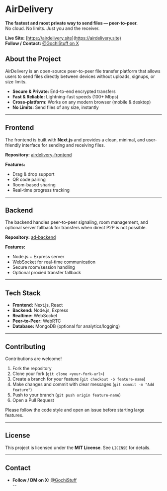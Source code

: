 # AirDelivery

**The fastest and most private way to send files — peer-to-peer.**  
No cloud. No limits. Just you and the receiver.  

**Live Site:** [https://airdelivery.site](https://airdelivery.site)  
**Follow / Contact:** [@GochiStuff on X](https://x.com/GochiStuff)  

## About the Project

AirDelivery is an open-source peer-to-peer file transfer platform that allows users to send files directly between devices without uploads, signups, or size limits.  

- **Secure & Private:** End-to-end encrypted transfers  
- **Fast & Reliable:** Lightning-fast speeds (100+ Mbps)  
- **Cross-platform:** Works on any modern browser (mobile & desktop)  
- **No Limits:** Send files of any size, instantly  

---

## Frontend

The frontend is built with **Next.js** and provides a clean, minimal, and user-friendly interface for sending and receiving files.  

**Repository:** [airdelivery-frontend](https://github.com/GochiStuff/airdelievery-frontend)  

**Features:**  

- Drag & drop support  
- QR code pairing  
- Room-based sharing  
- Real-time progress tracking  

---

## Backend

The backend handles peer-to-peer signaling, room management, and optional server fallback for transfers when direct P2P is not possible.  

**Repository:** [ad-backend](https://github.com/GochiStuff/ad-backend)  

**Features:**  

- Node.js + Express server  
- WebSocket for real-time communication  
- Secure room/session handling  
- Optional proxied transfer fallback  

---

## Tech Stack

- **Frontend:** Next.js, React  
- **Backend:** Node.js, Express  
- **Realtime:** WebSocket  
- **Peer-to-Peer:** WebRTC  
- **Database:** MongoDB (optional for analytics/logging)  

---

## Contributing

Contributions are welcome!  

1. Fork the repository  
2. Clone your fork (`git clone <your-fork-url>`)  
3. Create a branch for your feature (`git checkout -b feature-name`)  
4. Make changes and commit with clear messages (`git commit -m "Add feature"`)  
5. Push to your branch (`git push origin feature-name`)  
6. Open a Pull Request  

Please follow the code style and open an issue before starting large features.  

---

## License

This project is licensed under the **MIT License**. See `LICENSE` for details.  

---

## Contact
- **Follow / DM on X:** [@GochiStuff](https://x.com/GochiStuff)  
--
